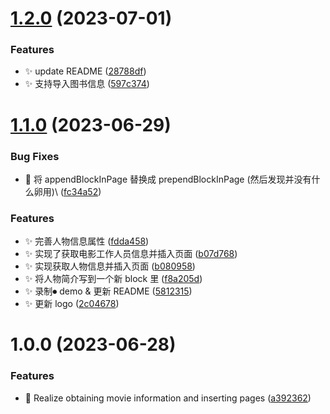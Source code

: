 # [1.2.0](https://github.com/b-yp/logseq-insert-movie-properties/compare/v1.1.0...v1.2.0) (2023-07-01)


### Features

* ✨ update README ([28788df](https://github.com/b-yp/logseq-insert-movie-properties/commit/28788df11addf8f3e1cec3c75718d8c2f5e86d15))
* ✨ 支持导入图书信息 ([597c374](https://github.com/b-yp/logseq-insert-movie-properties/commit/597c374a1fd70ff9584d40ce3e7c9288bf7f5df6))

# [1.1.0](https://github.com/b-yp/logseq-insert-movie-properties/compare/v1.0.0...v1.1.0) (2023-06-29)


### Bug Fixes

* 🐛 将 appendBlockInPage 替换成 prependBlockInPage (然后发现并没有什么卵用)\ ([fc34a52](https://github.com/b-yp/logseq-insert-movie-properties/commit/fc34a522642c3c2aeec8c396c0d3e5820d7a84e5))


### Features

* ✨ 完善人物信息属性 ([fdda458](https://github.com/b-yp/logseq-insert-movie-properties/commit/fdda458e4aad6a696b6d4d7fb23deedadb82ba52))
* ✨ 实现了获取电影工作人员信息并插入页面 ([b07d768](https://github.com/b-yp/logseq-insert-movie-properties/commit/b07d7681410c24a1c89ab1f96c88cfe28b23db7e))
* ✨ 实现获取人物信息并插入页面 ([b080958](https://github.com/b-yp/logseq-insert-movie-properties/commit/b0809580f2876dc4e09c0ad658b8441aabe136c8))
* ✨ 将人物简介写到一个新 block 里 ([f8a205d](https://github.com/b-yp/logseq-insert-movie-properties/commit/f8a205d8fd0eb1ce35a280452135f1d9c578bde8))
* ✨ 录制⏺ demo & 更新 README ([5812315](https://github.com/b-yp/logseq-insert-movie-properties/commit/5812315d7d467d0bf482ec1091a1d60a7c83c1ca))
* ✨ 更新 logo ([2c04678](https://github.com/b-yp/logseq-insert-movie-properties/commit/2c04678efe27426e4665f27a7c23030a1c687ac8))

# 1.0.0 (2023-06-28)


### Features

* 🎉 Realize obtaining movie information and inserting pages ([a392362](https://github.com/b-yp/logseq-insert-movie-properties/commit/a392362d35b2ed1fc3fa14988ff05bcb68556c61))
